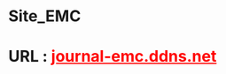 # Site_EMC
# URL : <a href="http://journal-emc.ddns.net" style="color: red;">journal-emc.ddns.net</a>
